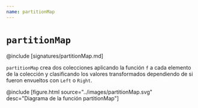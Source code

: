 ```yaml
---
name: partitionMap
---
```


# `partitionMap`

@include [signatures/partitionMap.md]

`partitionMap` crea dos colecciones aplicando la función `f` a cada elemento de la colección y clasificando los valores transformados dependiendo de si fueron envueltos con `Left` o `Right`.

@include [figure.html source="../images/partitionMap.svg" desc="Diagrama de la función partitionMap"]
